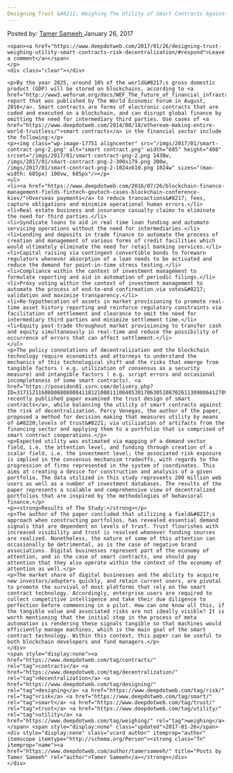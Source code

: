 ```yaml
---
Designing Trust &#8211; Weighing The Utility of Smart Contracts Against The Risk of Decentralization
---
```

<article class="post-listing post-17746 post type-post status-publish format-standard has-post-thumbnail hentry  tag-contracts tag-decentralization tag-designing tag-risk tag-smart tag-trust tag-utility tag-weighing">
    <div class="post-inner">
        <span>Posted by: <a href="https://www.deepdotweb.com/author/tamersameeh/" title="">Tamer Sameeh </a></span>
    <span>January 26, 2017</span>
    
    <span><a href="https://www.deepdotweb.com/2017/01/26/designing-trust-weighing-utility-smart-contracts-risk-decentralization/#respond">Leave a comment</a></span>
    </p>
    <div class="clear"></div>
    
    <p>By the year 2025, around 10% of the world&#8217;s gross domestic product (GDP) will be stored on blockchains, according to <a href="http://www3.weforum.org/docs/WEF_The_future_of_financial_infrastructure.pdf">a report that was published by The World Economic Forum in August, 2016</a>. Smart contracts are forms of electronic contracts that are coded and executed on a blockchain, and can disrupt global finance by omitting the need for intermediary third parties. Use cases of <a href="https://www.deepdotweb.com/2014/08/18/ethereum-making-entire-world-trustless/">smart contracts</a> in the financial sector include the following:</p>
    <p><img class="wp-image-17751 aligncenter" src="/imgs/2017/01/smart-contract-png-2.png" alt="smart contract.png" width="685" height="408" srcset="/imgs/2017/01/smart-contract-png-2.png 1430w, /imgs/2017/01/smart-contract-png-2-300x179.png 300w, /imgs/2017/01/smart-contract-png-2-1024x610.png 1024w" sizes="(max-width: 685px) 100vw, 685px"/></p>
    <ul>
    <li><a href="https://www.deepdotweb.com/2016/07/26/blockchain-finance-management-fields-fintech-govtech-cases-blockchain-conference-kiev/">Overseas payments</a> to reduce transactions&#8217; fees, capture obligations and minimize operational human errors.</li>
    <li>Real estate business and insurance casualty claims to eliminate the need for third parties.</li>
    <li>Syndicate loans to aid in real time loan funding and automate servicing operations without the need for intermediaries.</li>
    <li>Lending and deposits in trade finance to automate the process of creation and management of various forms of credit facilities which would ultimately eliminate the need for retail banking services.</li>
    <li>Capital raising via contingent convertible bonds to forewarn regulators whenever absorption of a loan needs to be activated and reduce the demand for point-in-time stress testing.</li>
    <li>Compliance within the context of investment management to formulate reporting and aid in automation of periodic filings.</li>
    <li>Proxy voting within the context of investment management to automate the process of end-to-end confirmation via votes&#8217; validation and maximize transparency.</li>
    <li>Re-hypothecation of assets in market provisioning to promote real-time asset history reporting and reinforce regulatory constraints via facilitation of settlement and clearance to omit the need for intermediary third parties and minimize settlement time.</li>
    <li>Equity post-trade throughout market provisioning to transfer cash and equity simultaneously in real-time and reduce the possibility of occurrence of errors that can affect settlement.</li>
    </ul>
    <p>The policy connotations of decentralization and the blockchain technology require economists and attorneys to understand the mechanics of this technological shift and the risks that emerge from tangible factors ( e.g. utilization of consensus as a security measure) and intangible factors ( e.g. script errors and occasional incompleteness of some smart contracts). <a href="https://poseidon01.ssrn.com/delivery.php?ID=31711211608808808008411812100011100405301706305108702611309806412709702510212506602405302906103002906000011411411711902201307005306104200907909703111712206402206510005905000000706608006808010502010506807603109606">A recently published paper examined the trust design of smart contracts</a>, while balancing the utility of smart contracts against the risk of decentralization. Percy Venegas, the author of the paper, proposed a method for decision making that measures utility by means of &#8220;levels of trust&#8221; via utilization of artifacts from the financing sector and applying them to a portfolio that is comprised of smart contract cooperations.</p>
    <p>Expected utility was estimated via mapping of a demand vector field, i.e. the attention level, and funding through creation of a scalar field, i.e. the investment level; the associated risk exposure is implied in the consensus mechanism tradeoffs, with regards to the progression of firms represented in the system of coordinates. This aims at creating a device for construction and analysis of a given portfolio. The data utilized in this study represents 200 million web users as well as a number of investment databases. The results of the paper represents a scalable and comprehensive view of decentralized portfolios that are inspired by the methodologies of behavioral finance.</p>
    <p><strong>Results of The Study:</strong></p>
    <p>The author of the paper concluded that utilizing a field&#8217;s approach when constructing portfolios, has revealed essential demand signals that are dependent on levels of trust. Trust flourishes with increased visibility and trust is resolved whenever funding sources are realized. Nonetheless, the nature of some of this attention can occasionally be detrimental, as is the case of negative brand associations. Digital businesses represent part of the economy of attention, and in the case of smart contracts, one should pay attention that they also operate within the context of the economy of attention as well.</p>
    <p>The market share of digital businesses and the ability to acquire new investors/adopters quickly, and retain current users, are pivotal to promote the survival of most platforms that rely on the smart contract technology. Accordingly, enterprise users are required to collect competitive intelligence and take their due diligence to perfection before commencing in a pilot. How can one know all this, if the tangible value and associated risks are not ideally visible? It is worth mentioning that the initial step in the process of meta automation is rendering these signals tangible so that machines would efficiently manage machines, which is the main goal of the smart contract technology. Within this context, this paper can be useful to both blockchain developers and fund managers.</p>
    </div>
    <span style="display:none"><a href="https://www.deepdotweb.com/tag/contracts/" rel="tag">contracts</a> <a href="https://www.deepdotweb.com/tag/decentralization/" rel="tag">decentralization</a> <a href="https://www.deepdotweb.com/tag/designing/" rel="tag">designing</a> <a href="https://www.deepdotweb.com/tag/risk/" rel="tag">risk</a> <a href="https://www.deepdotweb.com/tag/smart/" rel="tag">smart</a> <a href="https://www.deepdotweb.com/tag/trust/" rel="tag">trust</a> <a href="https://www.deepdotweb.com/tag/utility/" rel="tag">utility</a> <a href="https://www.deepdotweb.com/tag/weighing/" rel="tag">weighing</a></span> <span style="display:none" class="updated">2017-01-26</span>
    <div style="display:none" class="vcard author" itemprop="author" itemscope itemtype="http://schema.org/Person"><strong class="fn" itemprop="name"><a href="https://www.deepdotweb.com/author/tamersameeh/" title="Posts by Tamer Sameeh" rel="author">Tamer Sameeh</a></strong></div>
    </div>
</article>

